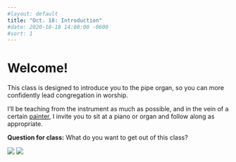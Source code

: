```yaml
---
#layout: default
title: "Oct. 18: Introduction"
#date: 2020-10-18 14:00:00 -0600
#sort: 1
---
```


# Welcome!
This class is designed to introduce you to the pipe organ, so you can more confidently lead congregation in worship.

I’ll be teaching from the instrument as much as possible, and in the vein of a certain [painter](https://en.wikipedia.org/wiki/Bob_Ross), I invite you to sit at a piano or organ and follow along as appropriate.

**Question for class:** What do you want to get out of this class?

<img src="https://upload.wikimedia.org/wikipedia/commons/thumb/b/b9/Organ_%28PSF%29.png/200px-Organ_%28PSF%29.png">

<img src="{{ site.baseurl }}/assets/images/pitch1.gif">
